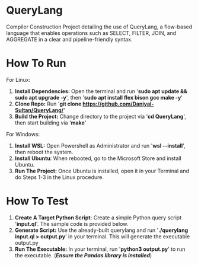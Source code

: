# QueryLang
Compiler Construction Project detailing the use of QueryLang, a flow-based language that enables operations such as SELECT, FILTER, JOIN, and AGGREGATE in a clear and pipeline-friendly syntax.

# How To Run

For Linux:
  1. **Install Dependencies:** Open the terminal and run '**sudo apt update && sudo apt upgrade -y**', then '**sudo apt install flex bison gcc make -y**'
  2. **Clone Repo:** Run '**git clone https://github.com/Daniyal-Sultan/QueryLang/**'
  3. **Build the Project:** Change directory to the project via '**cd QueryLang**', then start building via '**make**'

For Windows:
  1. **Install WSL:** Open Powershell as Administrator and run '**wsl --install**', then reboot the system.
  2. **Install Ubuntu**: When rebooted, go to the Microsoft Store and install Ubuntu.
  3. **Run The Project:** Once Ubuntu is installed, open it in your Terminal and do Steps 1-3 in the Linux procedure.

# How To Test
  1. **Create A Target Python Script:** Create a simple Python query script '**input.ql**'. The sample code is provided below.
  2. **Generate Script:** Use the already-built querylang and run '**./querylang input.ql > output.py**' in your terminal. This will generate the executable output.py
  3. **Run The Executable:** In your terminal, run '**python3 output.py**' to run the executable. (***Ensure the Pandas library is installed***)

